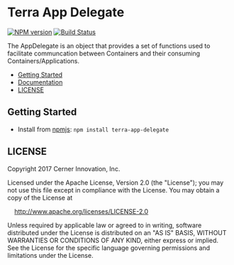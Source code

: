 # Terra App Delegate


[![NPM version](http://img.shields.io/npm/v/terra-app-delegate.svg)](https://www.npmjs.org/package/terra-app-delegate)
[![Build Status](https://travis-ci.org/cerner/terra-core.svg?branch=master)](https://travis-ci.org/cerner/terra-core)

The AppDelegate is an object that provides a set of functions used to facilitate communcation between Containers and
their consuming Containers/Applications.

- [Getting Started](#getting-started)
- [Documentation](https://github.com/cerner/terra-core/tree/master/packages/terra-table/docs)
- [LICENSE](#license)

## Getting Started

- Install from [npmjs](https://www.npmjs.com): `npm install terra-app-delegate`

## LICENSE

Copyright 2017 Cerner Innovation, Inc.

Licensed under the Apache License, Version 2.0 (the "License"); you may not use this file except in compliance with the License. You may obtain a copy of the License at

&nbsp;&nbsp;&nbsp;&nbsp;http://www.apache.org/licenses/LICENSE-2.0

Unless required by applicable law or agreed to in writing, software distributed under the License is distributed on an "AS IS" BASIS, WITHOUT WARRANTIES OR CONDITIONS OF ANY KIND, either express or implied. See the License for the specific language governing permissions and limitations under the License.
